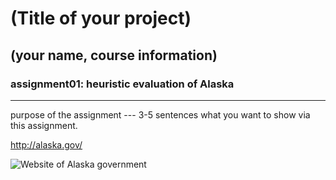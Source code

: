 # (Title of your project)
## (your name, course information)

### assignment01: heuristic evaluation of Alaska

---

purpose of the assignment --- 3-5 sentences what you want to show via this assignment. 

http://alaska.gov/

![Website of Alaska government](https://user-images.githubusercontent.com/91553299/135122451-f09681fa-28bb-4748-a368-d374c5325909.PNG)

